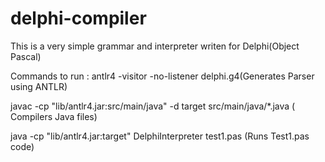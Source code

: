 # delphi-compiler
This is a very simple grammar and interpreter writen for Delphi(Object Pascal)



Commands to run : antlr4 -visitor -no-listener delphi.g4(Generates Parser using ANTLR)




javac -cp "lib/antlr4.jar:src/main/java" -d target src/main/java/*.java ( Compilers Java files)





java -cp "lib/antlr4.jar:target" DelphiInterpreter test1.pas   (Runs Test1.pas code)
